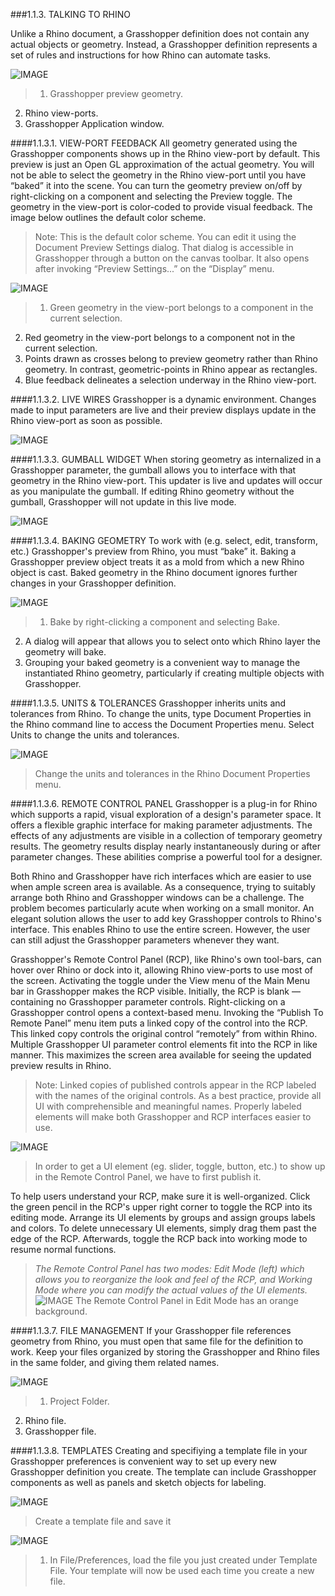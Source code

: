 ###1.1.3. TALKING TO RHINO

Unlike a Rhino document, a Grasshopper definition does not contain any actual
objects or geometry. Instead, a Grasshopper definition represents a set of
rules and instructions for how Rhino can automate tasks.

![IMAGE](images/1-1-3/1-1-3_001-talking-to-rhino.png)
>1. Grasshopper preview geometry.
2. Rhino view-ports.
3. Grasshopper Application window.


####1.1.3.1. VIEW-PORT FEEDBACK
All geometry generated using the Grasshopper components shows up in the Rhino view-port by default. This preview is just an Open GL approximation of the actual geometry. You will not be able to select the geometry in the Rhino view-port until you have “baked” it into the scene. You can turn the geometry preview on/off by right-clicking on a component and selecting the Preview toggle. The geometry in the view-port is color-coded to provide visual feedback. The image below outlines the default color scheme.

>Note: This is the default color scheme.  You can edit it using the Document Preview Settings dialog. That dialog is accessible in Grasshopper through a button on the canvas toolbar. It also opens after invoking “Preview Settings...” on the “Display” menu.

![IMAGE](images/1-1-3/1-1-3_002-viewport-feedback.png)
>1. Green geometry in the view-port belongs to a component in the current selection.
2. Red geometry in the view-port belongs to a component not in the current selection.
3. Points drawn as crosses belong to preview geometry rather than Rhino geometry. In contrast, geometric-points in Rhino appear as rectangles.
4. Blue feedback delineates a selection underway in the Rhino view-port.

####1.1.3.2. LIVE WIRES
Grasshopper is a dynamic environment. Changes made to input parameters are live and their preview displays update in the Rhino view-port as soon as possible.

![IMAGE](images/1-1-3/1-1-3_003-live-wires.png)

####1.1.3.3. GUMBALL WIDGET
When storing geometry as internalized in a Grasshopper parameter, the gumball
allows you to interface with that geometry in the Rhino view-port. This updater
is live and updates will occur as you manipulate the gumball. If editing Rhino geometry without the gumball, Grasshopper will not update in this live mode.

![IMAGE](images/1-1-3/1-1-3_004-gumball.png)

####1.1.3.4. BAKING GEOMETRY
To work with (e.g. select, edit, transform, etc.) Grasshopper's preview from Rhino, you must “bake” it. Baking a Grasshopper preview object treats it as a mold from which a new Rhino object is cast. Baked geometry in the Rhino document ignores further changes in your Grasshopper definition.

![IMAGE](images/1-1-3/1-1-3_005-baking.png)
>1. Bake by right-clicking a component and selecting Bake.
2. A dialog will appear that allows you to select onto which Rhino layer the
geometry will bake.
3. Grouping your baked geometry is a convenient way to manage the instantiated
Rhino geometry, particularly if creating multiple objects with Grasshopper.


####1.1.3.5. UNITS & TOLERANCES
Grasshopper inherits units and tolerances from Rhino. To change the units,
type Document Properties in the Rhino command line to access the Document
Properties menu. Select Units to change the units and tolerances.

![IMAGE](images/1-1-3/1-1-3_006-units.png)
>Change the units and tolerances in the Rhino Document Properties menu.

####1.1.3.6. REMOTE CONTROL PANEL
Grasshopper is a plug-in for Rhino which supports a rapid, visual exploration of a design's parameter space. It offers a flexible graphic interface for making parameter adjustments. The effects of any adjustments are visible in a collection of temporary geometry results. The geometry results display nearly instantaneously during or after parameter changes. These abilities comprise a powerful tool for a designer.

Both Rhino and Grasshopper have rich interfaces which are easier to use when ample screen area is available. As a consequence, trying to suitably arrange both Rhino and Grasshopper windows can be a challenge.  The problem becomes particularly acute when working on a small monitor. An elegant solution allows the user to add key Grasshopper controls to Rhino's interface.  This enables Rhino to use the entire screen. However, the user can still adjust the Grasshopper parameters whenever they want.

Grasshopper's Remote Control Panel (RCP), like Rhino's own tool-bars, can hover
over Rhino or dock into it, allowing Rhino view-ports to use most of the screen.
Activating the toggle under the View menu of the Main Menu bar in Grasshopper makes the RCP visible. Initially, the RCP is blank — containing no Grasshopper parameter controls. Right-clicking on a Grasshopper control opens a context-based menu.  Invoking the “Publish To Remote Panel” menu item puts a linked copy of the control into the RCP.  This linked copy controls the original control “remotely” from within Rhino. Multiple Grasshopper UI parameter control elements fit into the RCP in like manner. This maximizes the screen area available for seeing the updated preview results in Rhino.

>Note: Linked copies of published controls appear in the RCP labeled with the names of the original controls. As a best practice, provide all UI with comprehensible and meaningful names. Properly labeled elements will make both Grasshopper and RCP interfaces easier to use.


![IMAGE](images/1-1-3/1-1-3_007-remote-control1.png)
> In order to get a UI element (eg. slider, toggle, button, etc.) to show up in
the Remote Control Panel, we have to first publish it.

To help users understand your RCP, make sure it is well-organized. Click the
green pencil in the RCP's upper right corner to toggle the RCP into its editing
mode. Arrange its UI elements by groups and assign groups labels and colors. To
delete unnecessary UI elements, simply drag them past the edge of the RCP.
Afterwards, toggle the RCP back into working mode to resume normal functions.

>_The Remote Control Panel has two modes: Edit Mode (left) which allows you to
reorganize the look and feel of the RCP, and Working Mode where you can modify
the actual values of the UI elements._
![IMAGE](images/1-1-3/1-1-3_008-remote-control2.png)
>The Remote Control Panel in Edit Mode has an orange background.




####1.1.3.7. FILE MANAGEMENT
If your Grasshopper file references geometry from Rhino, you must open that
same file for the definition to work. Keep your files organized by storing the
Grasshopper and Rhino files in the same folder, and giving them related names.

![IMAGE](images/1-1-3/1-1-3_009-file-management.png)
>1. Project Folder.
2. Rhino file.
3. Grasshopper file.

####1.1.3.8. TEMPLATES
Creating and specifiying a template file in your Grasshopper preferences is
convenient way to set up every new Grasshopper definition you create. The
template can include Grasshopper components as well as panels and sketch
objects for labeling.


![IMAGE](images/1-1-3/1-1-3_010-templates.png)
>Create a template file and save it

![IMAGE](images/1-1-3/1-1-3_011-templates2.png)
>1. In File/Preferences, load the file you just created under Template File.
Your template will now be used each time you create a new file.

